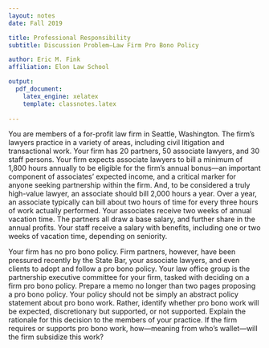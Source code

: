 ```yaml
---
layout: notes
date: Fall 2019

title: Professional Responsibility
subtitle: Discussion Problem–Law Firm Pro Bono Policy

author: Eric M. Fink
affiliation: Elon Law School 

output: 
  pdf_document:
    latex_engine: xelatex
    template: classnotes.latex
        
---
```


You are members of a for-profit law firm in Seattle, Washington. The firm’s lawyers practice in a variety of areas, including civil litigation and transactional work. Your firm has 20 partners, 50 associate lawyers, and 30 staff persons. Your firm expects associate lawyers to bill a minimum of 1,800 hours annually to be eligible for the firm’s annual bonus—an important component of associates’ expected income, and a critical marker for anyone seeking partnership within the firm. And, to be considered a truly high-value lawyer, an associate should bill 2,000 hours a year. Over a year, an associate typically can bill about two hours of time for every three hours of work actually performed. Your associates receive two weeks of annual vacation time. The partners all draw a base salary, and further share in the annual profits. Your staff receive a salary with benefits, including one or two weeks of vacation time, depending on seniority.

Your firm has no pro bono policy. Firm partners, however, have been pressured recently by the State Bar, your associate lawyers, and even clients to adopt and follow a pro bono policy. Your law office group is the partnership executive committee for your firm, tasked with deciding on a firm pro bono policy. Prepare a memo no longer than two pages proposing a pro bono policy. Your policy should not be simply an abstract policy statement about pro bono work. Rather, identify whether pro bono work will be expected, discretionary but supported, or not supported. Explain the rationale for this decision to the members of your practice. If the firm requires or supports pro bono work, how—meaning from who’s wallet—will the firm subsidize this work?
